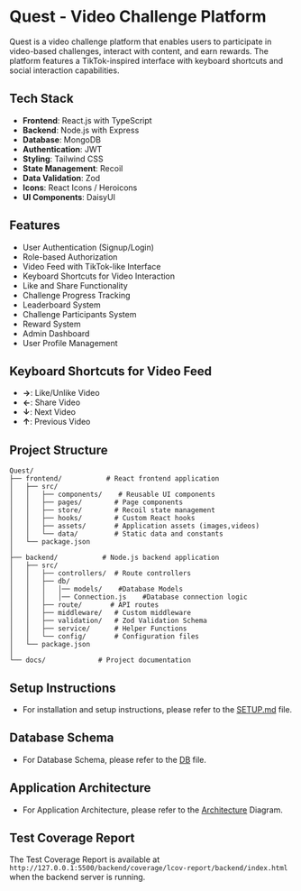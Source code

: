# Quest - Video Challenge Platform

Quest is a video challenge platform that enables users to participate in video-based challenges, interact with content, and earn rewards. The platform features a TikTok-inspired interface with keyboard shortcuts and social interaction capabilities.

## Tech Stack
- **Frontend**: React.js with TypeScript
- **Backend**: Node.js with Express
- **Database**: MongoDB
- **Authentication**: JWT
- **Styling**: Tailwind CSS
- **State Management**: Recoil
- **Data Validation**: Zod
- **Icons**: React Icons / Heroicons
- **UI Components**: DaisyUI

## Features
- User Authentication (Signup/Login)
- Role-based Authorization
- Video Feed with TikTok-like Interface
- Keyboard Shortcuts for Video Interaction
- Like and Share Functionality
- Challenge Progress Tracking
- Leaderboard System
- Challenge Participants System
- Reward System
- Admin Dashboard
- User Profile Management

## Keyboard Shortcuts for Video Feed
- **→**: Like/Unlike Video
- **←**: Share Video
- **↓**: Next Video
- **↑**: Previous Video

## Project Structure
```
Quest/
├── frontend/           # React frontend application
│   ├── src/
│   │   ├── components/    # Reusable UI components
│   │   ├── pages/        # Page components
│   │   ├── store/        # Recoil state management
│   │   ├── hooks/        # Custom React hooks
│   │   ├── assets/       # Application assets (images,videos) 
│   │   └── data/         # Static data and constants
│   └── package.json
│
├── backend/           # Node.js backend application
│   ├── src/
│   │   ├── controllers/  # Route controllers
│   │   ├── db/    
│   │   │   │── models/    #Database Models    
│   │   │   │── Connection.js    #Database connection logic   
│   │   ├── route/       # API routes
│   │   ├── middleware/   # Custom middleware
│   │   ├── validation/   # Zod Validation Schema
│   │   ├── service/      # Helper Functions
│   │   └── config/       # Configuration files
│   └── package.json
│
└── docs/             # Project documentation
```

## Setup Instructions
- For installation and setup instructions, please refer to the <a href="https://github.com/dhairyapatel15112021/Quest/blob/app/docs/SETUP.md">SETUP.md</a> file.

## Database Schema
- For Database Schema, please refer to the <a href="https://github.com/dhairyapatel15112021/Quest/blob/app/docs/DB_Diagram.png">DB</a> file.

## Application Architecture
- For Application Architecture, please refer to the <a href="https://github.com/dhairyapatel15112021/Quest/blob/app/docs/Architecture_Diagram.png">Architecture</a> Diagram.

## Test Coverage Report
The Test Coverage Report is available at `http://127.0.0.1:5500/backend/coverage/lcov-report/backend/index.html` when the backend server is running.
